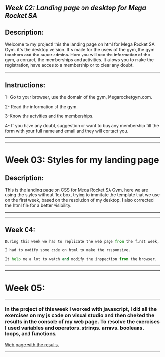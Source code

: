 <em> Week 02: Landing page on desktop for Mega Rocket SA </em>
---
## Description:
Welcome to my project! this the landing page on html for Mega Rocket SA Gym. it's the desktop version. It´s made for the users of the gym, the gym teachers and the super admins. Here you will see the information of the gym, a contact, the memberships and activities. It allows you to make the registration, have acces to a membership or to clear any doubt. 

---
## Instructions:

1- Go to your browser, use the domain of the gym, Megarocketgym.com.

2- Read the information of the gym.

3-Know the actvities and the memberships.

4- If you have any doubt, suggestion or want to buy any membership fill the form with your full name and email and they will contact you.

---
---

# Week 03: Styles for my landing page


## Description: 
This is the landing page on CSS for Mega Rocket SA Gym, here we are using the styles without flex box, trying to immitate the template that we use on the first week, based on the resolution of my desktop.
I also corrected the html file for a better visibility.

---
---

## Week 04:

```python
During this week we had to replicate the web page from the first week, we used responsive design, according to mobile first and then we did the responsive for tablet and desktop adding flexbox and media query in case we needed to use it.

I had to modify some code on html to make the responsive. 

It help me a lot to watch and modify the inspection from the browser.
```

-----
----
# Week 05:
----

### **In the project of this week I worked with javascript, I did all the exercises on my js code on visual studio and then cheked the results in the console of my web page. To resolve the exercises I used variables and operators, strings, arrays, booleans, loops, and functions.**
[Web page with the results.](https://lucreciav.github.io/BaSP-M2023/Week-05/) 

---